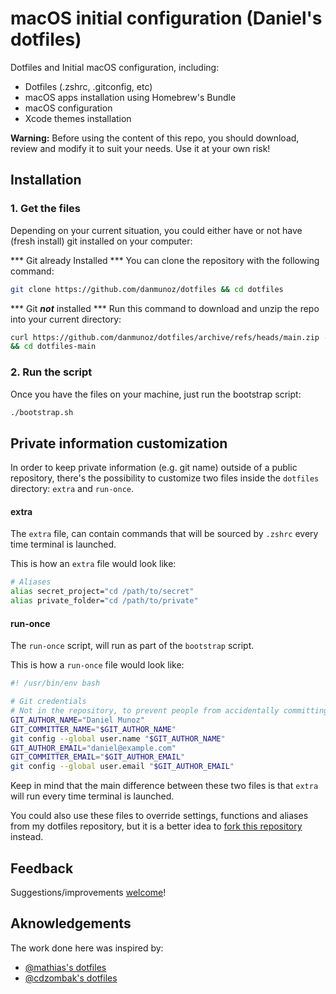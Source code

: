 # macOS initial configuration (Daniel's dotfiles)

Dotfiles and Initial macOS configuration, including:
- Dotfiles (.zshrc, .gitconfig, etc)
- macOS apps installation using Homebrew's Bundle
- macOS configuration
- Xcode themes installation

**Warning:** Before using the content of this repo, you should download, review and modify it to suit your needs. Use it at your own risk!

## Installation

### 1. Get the files
Depending on your current situation, you could either have or not have (fresh install) git installed on your computer:

*** Git already Installed ***
You can clone the repository with the following command:

```bash
git clone https://github.com/danmunoz/dotfiles && cd dotfiles
```

*** Git ***not*** installed ***
Run this command to download and unzip the repo into your current directory:

```bash
curl https://github.com/danmunoz/dotfiles/archive/refs/heads/main.zip -L -o dotfiles.zip && unzip dotfiles.zip && rm -f dotfiles.zip \
&& cd dotfiles-main
```
### 2. Run the script
Once you have the files on your machine, just run the bootstrap script:

```bash
./bootstrap.sh
```

## Private information customization

In order to keep private information (e.g. git name) outside of a public repository, there's the possibility to customize two files inside the `dotfiles` directory: `extra` and `run-once`.
#### extra
The `extra` file, can contain commands that will be sourced by `.zshrc` every time terminal is launched.

This is how an `extra` file would look like:

```bash
# Aliases
alias secret_project="cd /path/to/secret"
alias private_folder="cd /path/to/private"
```

#### run-once
The `run-once` script, will run as part of the `bootstrap` script.

This is how a `run-once` file would look like:

```bash
#! /usr/bin/env bash

# Git credentials
# Not in the repository, to prevent people from accidentally committing under my name
GIT_AUTHOR_NAME="Daniel Munoz"
GIT_COMMITTER_NAME="$GIT_AUTHOR_NAME"
git config --global user.name "$GIT_AUTHOR_NAME"
GIT_AUTHOR_EMAIL="daniel@example.com"
GIT_COMMITTER_EMAIL="$GIT_AUTHOR_EMAIL"
git config --global user.email "$GIT_AUTHOR_EMAIL"

```

Keep in mind that the main difference between these two files is that `extra` will run every time terminal is launched.

You could also use these files to override settings, functions and aliases from my dotfiles repository, but it is a better idea to [fork this repository](https://github.com/danmunoz/dotfiles/fork) instead.

## Feedback

Suggestions/improvements
[welcome](https://github.com/danmunoz/dotfiles/issues)!

## Aknowledgements
The work done here was inspired by:
- [@mathias's dotfiles](https://github.com/mathiasbynens/dotfiles)
- [@cdzombak's dotfiles](https://github.com/cdzombak/dotfiles)